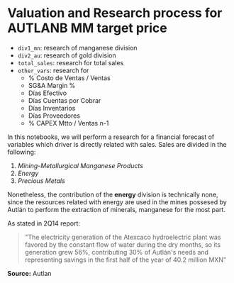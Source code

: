 # Valuation and Research process for AUTLANB MM target price

* `div1_mn`: research of manganese division
* `div2_au`: research of gold division
* `total_sales`: research for total sales
* `other_vars`: research for 
  * % Costo de Ventas / Ventas
  * SG&A Margin %
  * Días Efectivo
  * Días Cuentas por Cobrar
  * Días Inventarios
  * Días Proveedores
  * % CAPEX Mtto / Ventas n-1


In this notebooks, we will perform a research for a financial forecast of variables which driver is directly related with sales. Sales are divided in the following:
1. *Mining-Metallurgical Manganese Products*
2. *Energy*
3. *Precious Metals*

Nonetheless, the contribution of the **energy** division is technically none, since the resources related with energy are used in the mines possesed by Autlán to perform the extraction of minerals, manganese for the most part.

As stated in 2Q14 report: 
> "The electricity generation of the Atexcaco hydroelectric plant was favored by the constant flow of water during the dry months, so its generation grew 56%, contributing 30% of Autlán's needs and representing savings in the first half of the year of 40.2 million MXN"

**Source:** Autlan
